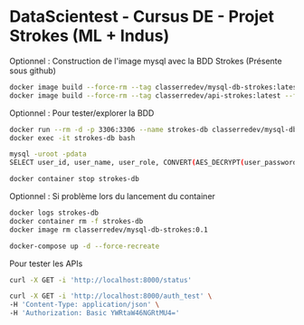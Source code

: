 # DataScientest - Cursus DE - Projet Strokes (ML + Indus)

Optionnel : Construction de l'image mysql avec la BDD Strokes
(Présente sous github)
```sh
docker image build --force-rm --tag classerredev/mysql-db-strokes:latest --file dockerfile-db .
docker image build --force-rm --tag classerredev/api-strokes:latest --file dockerfile-api .
```

Optionnel : Pour tester/explorer la BDD
```sh
docker run --rm -d -p 3306:3306 --name strokes-db classerredev/mysql-db-strokes:latest
docker exec -it strokes-db bash

mysql -uroot -pdata
SELECT user_id, user_name, user_role, CONVERT(AES_DECRYPT(user_password, 'strokes') using utf8) AS user_password FROM strokes.users;

docker container stop strokes-db
```

Optionnel : Si problème lors du lancement du container
```sh
docker logs strokes-db
docker container rm -f strokes-db
docker image rm classerredev/mysql-db-strokes:0.1
```

```sh
docker-compose up -d --force-recreate
```

Pour tester les APIs
```sh
curl -X GET -i 'http://localhost:8000/status'

curl -X GET -i 'http://localhost:8000/auth_test' \
-H 'Content-Type: application/json' \
-H 'Authorization: Basic YWRtaW46NGRtMU4='
```
